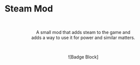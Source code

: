 # Steam Mod

<div align = center>

<br>

A small mod that adds steam to the game and <br>
adds a way to use it for power and similar matters.

<br>

![Badge Block]

<!----------------------------------[ Badges ]--------------------------------->

[Badge Blocks]: https://img.shields.io/github/directory-file-count/oldyezero/steam-mod/content/blocks?label=Blocks&style=plastic
